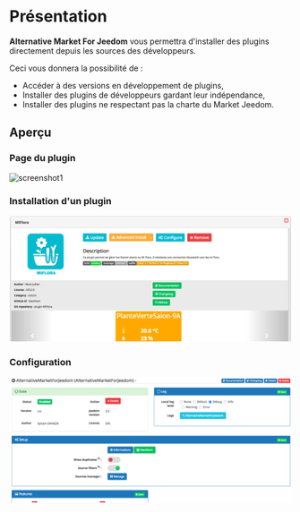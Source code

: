 # Présentation

__Alternative Market For Jeedom__ vous permettra d'installer des plugins directement depuis les sources des développeurs.

Ceci vous donnera la possibilité de : 
* Accéder à des versions en développement de plugins,
* Installer des plugins de développeurs gardant leur indépendance,
* Installer des plugins ne respectant pas la charte du Market Jeedom.

## Aperçu

### Page du plugin
![screenshot1](https://github.com/NextDom/plugin-AlternativeMarketForJeedom/edit/master/docs/images/screenshot1.png)

### Installation d'un plugin
![screenshot1](../images/screenshot2.png)

### Configuration
![screenshot1](../images/screenshot3.png)
